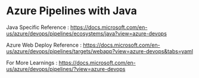 ﻿# Azure Pipelines with Java
 
 Java Specific Reference : https://docs.microsoft.com/en-us/azure/devops/pipelines/ecosystems/java?view=azure-devops
 
 Azure Web Deploy Reference : https://docs.microsoft.com/en-us/azure/devops/pipelines/targets/webapp?view=azure-devops&tabs=yaml
 
 For More Learnings : https://docs.microsoft.com/en-us/azure/devops/pipelines/?view=azure-devops
